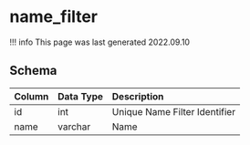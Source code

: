 # name_filter

!!! info
	This page was last generated 2022.09.10

## Schema

| Column | Data Type | Description |
| :--- | :--- | :--- |
| id | int | Unique Name Filter Identifier |
| name | varchar | Name |

